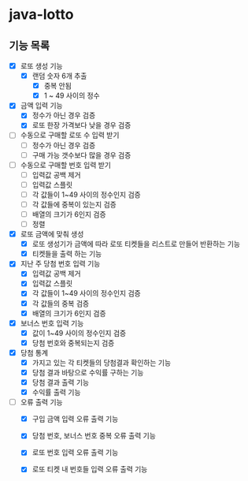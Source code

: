 # java-lotto
## 기능 목록
- [x] 로또 생성 기능
    - [x] 랜덤 숫자 6개 추출
        - [x] 중복 안됨
        - [x] 1 ~ 49 사이의 정수
- [x] 금액 입력 기능
    - [x] 정수가 아닌 경우 검증
    - [x] 로또 한장 가격보다 낮을 경우 검증
- [ ] 수동으로 구매할 로또 수 입력 받기
    - [ ] 정수가 아닌 경우 검증
    - [ ] 구매 가능 갯수보다 많을 경우 검증
- [ ] 수동으로 구매할 번호 입력 받기 
    - [ ] 입력값 공백 제거
    - [ ] 입력값 스플릿
    - [ ] 각 값들이 1~49 사이의 정수인지 검증
    - [ ] 각 값들에 중복이 있는지 검증
    - [ ] 배열의 크기가 6인지 검증
    - [ ] 정렬
- [x] 로또 금액에 맞춰 생성
    - [x] 로또 생성기가 금액에 따라 로또 티켓들을 리스트로 만들어 반환하는 기능
    - [x] 티켓들을 출력 하는 기능
- [x] 지난 주 당첨 번호 입력 기능
    - [x] 입력값 공백 제거
    - [x] 입력값 스플릿
    - [x] 각 값들이 1~49 사이의 정수인지 검증
    - [x] 각 값들의 중복 검증
    - [x] 배열의 크기가 6인지 검증
- [x] 보너스 번호 입력 기능
    - [x] 값이 1~49 사이의 정수인지 검증
    - [x] 당첨 번호와 중복되는지 검증
- [x] 당첨 통계
    - [x] 가지고 있는 각 티켓들의 당첨결과 확인하는 기능
    - [x] 당첨 결과 바탕으로 수익률 구하는 기능
    - [x] 당첨 결과 출력 기능
    - [x] 수익률 출력 기능
- [ ] 오류 출력 기능
    - [x] 구입 금액 입력 오류 출력 기능
    - [x] 당첨 번호, 보너스 번호 중복 오류 출력 기능
    - [x] 로또 번호 입력 오류 출력 기능
    - [x] 로또 티켓 내 번호들 입력 오류 출력 기능

